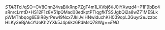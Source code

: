 $START$cl/qSO+OV8Onn24vaB/kRnpPZgT4m1LXVbj6/iJ0iYXwzd4+P1F9bBc4sRnrcLrntD+HS12F1z8V51pQMad03edkptPTIqgfkTSSJgbQi2a8wZ71MESLkpWMThbqog6E9iR8yrPewI9Ncx7JklJvIHNwiduchKH039opL3Guyr2eJzzbcHLKy3eBjAkcYUoKh2YXk5J4p6kz6RdMsQ78Wg==$END$